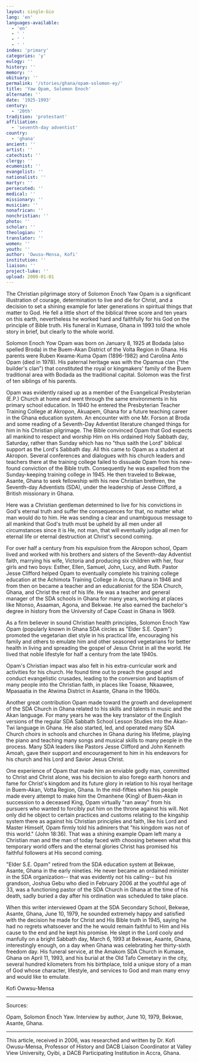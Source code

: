 ```yaml
---
layout: single-bio
lang: 'en'
languages-available:
  - 'en'
  - ' '
  - ' '
  - ' '
index: 'primary'
categories: 'y'
eulogy: ''
history: ''
memory: ''
obituary: ''
permalink: '/stories/ghana/opam-solomon-ey/'
title: 'Yaw Opam, Solomon Enoch'
alternate: ''
date: '1925-1993'
century:
  - '20th'
tradition: 'protestant'
affiliation:
  - 'seventh-day adventist'
country:
  - 'ghana'
ancient: ''
artist: ''
catechist: ''
clergy: ''
ecumenist: ''
evangelist: ''
nationalist: ''
martyr: ''
persecuted: ''
medical: ''
missionary: ''
musician: ''
nonafrican: ''
nonchristian: ''
photo: ''
scholar: ''
theologian: ''
translator: ''
women: ''
youth: ''
author: 'Owusu-Mensa, Kofi'
institution: ''
liaison: ''
project-luke: ''
upload: 2000-01-01
---
```



The Christian pilgrimage story of Solomon Enoch Yaw Opam is a significant illustration of courage, determination to live and die for Christ, and a decision to set a shining example for later generations in spiritual things that matter to God. He fell a little short of the biblical three score and ten years on this earth, nevertheless he worked hard and faithfully for his God on the principle of Bible truth. His funeral in Kumase, Ghana in 1993 told the whole story in brief, but clearly to the whole world.

Solomon Enoch Yow Opam was born on January 8, 1925 at Bodada (also spelled Broda) in the Buem-Akan District of the Volta Region in Ghana. His parents were Ruben Kwame-Kuma Opam (1896-1982) and Carolina Anto Opam (died in 1978). His paternal heritage was with the Opamua clan ("the builder's clan") that constituted the royal or kingmakers' family of the Buem traditional area with Bodada as the traditional capital. Solomon was the first of ten siblings of his parents.

Opam was evidently raised up as a member of the Evangelical Presbyterian (E.P.) Church at home and went through the same environments in his primary school education. In 1940 he entered the Presbyterian Teacher Training College at Akropon, Akuapem, Ghana for a future teaching career in the Ghana education system. An encounter with one Mr. Forson at Broda and some reading of a Seventh-Day Adventist literature changed things for him in his Christian pilgrimage. The Bible convinced Opam that God expects all mankind to respect and worship Him on His ordained Holy Sabbath day, Saturday, rather than Sunday which has no "thus saith the Lord" biblical support as the Lord's Sabbath day. All this came to Opam as a student at Akropon. Several conferences and dialogues with his church leaders and teachers there at the training college failed to dissuade Opam from his new-found conviction of the Bible truth. Consequently he was expelled from the Sunday-keeping training college in 1945. He then traveled to Bekwae, Asante, Ghana to seek fellowship with his new Christian brethren,  the Seventh-day Adventists (SDA), under the leadership of Jesse Clifford, a British missionary in Ghana.

Here was a Christian gentleman determined to live for his convictions in God's eternal truth and suffer the consequences for that, no matter what man would do to him. He was sending a clear and unambiguous message to all mankind that God's truth must be upheld by all men under all circumstances since it is He, not man, that will eventually judge all men for eternal life or eternal destruction at Christ's second coming.

For over half a century from his expulsion from the Akropon school, Opam lived and worked with his brothers and sisters of the Seventh-day Adventist faith, marrying his wife, Victoria and producing six children with her, four girls and two boys: Esther, Ellen, Samuel, John, Lucy, and Ruth. Pastor Jesse Clifford helped Opam to eventually complete his training college education at the Achimota Training College in Accra, Ghana in 1946 and from then on became a teacher and an educationist for the SDA Church, Ghana, and Christ the rest of his life. He was a teacher and general manager of the SDA schools in Ghana for many years, working at places like Ntonso, Asaaman, Agona, and Bekwae. He also earned the bachelor's degree in history from the University of Cape Coast
in Ghana in 1969.

As a firm believer in sound Christian health principles, Solomon Enoch Yaw Opam (popularly known in Ghana SDA circles as "Elder S.E. Opam") promoted the vegetarian diet style in his practical life, encouraging his family and others to emulate him and other seasoned vegetarians for better health in living and spreading the gospel of Jesus Christ in all the world. He lived that noble lifestyle for half a century from the late 1940s.

Opam's Christian impact was also felt in his extra-curricular work and activities for his church. He found time out to preach the gospel and conduct evangelistic crusades, leading to the conversion and baptism of many people into the Christian faith, in places like Toaase, Nkaawee, Mpasaatia in the Atwima District in Asante, Ghana in the 1960s.

Another great contribution Opam made toward the growth and development of the SDA Church in Ghana related to his skills and talents in music and the Akan language. For many years he was the key translator of the English versions of the regular SDA Sabbath School Lesson Studies into the Akan-Twi language in Ghana. He also started, led, and operated many SDA Church choirs in schools and churches in Ghana during his lifetime, playing the piano and teaching many songs and musical skills to many people in the process. Many SDA leaders like Pastors Jesse Clifford and John Kenneth Amoah, gave their support and encouragement to him in his endeavors for his church and his Lord and Savior Jesus Christ.

One experience of Opam that made him an enviable godly man, committed to Christ and Christ alone, was his decision to also forego earth honors and fame for Christ's kingdom and its future glory in relation to his royal heritage in Buem-Akan, Votta Region, Ghana. In the mid-fifties when his people made every attempt to make him the Omanhene (King) of Buem-Akan in succession to a deceased King, Opam virtually "ran away" from his pursuers who wanted to forcibly put him on the throne against his will. Not only did he object to certain practices and customs relating to the kingship system there as against his Christian principles and faith, like his Lord and Master Himself, Opam firmly told his admirers that "his kingdom was not of this world." (John 18:36). That was a shining example Opam left many a Christian man and the man of today faced with choosing between what this temporary world offers and the eternal glories Christ has promised his faithful followers at His second coming.

"Elder S.E. Opam" retired from the SDA education system at Bekwae, Asante, Ghana in the early nineties. He never became an ordained minister in the SDA organization-- that was evidently not his calling-- but his grandson, Joshua Gebu who died in February 2006 at the youthful age of 33, was a functioning pastor of the SDA Church in Ghana at the time of his death, sadly buried a day after his ordination was scheduled to take place.

When this writer interviewed Opam at the SDA Secondary School, Bekwae, Asante, Ghana, June 10, 1979, he sounded extremely happy and satisfied with the decision he made for Christ and His Bible truth in 1945, saying he had no regrets whatsoever and the he would remain faithful to Him and His cause to the end and he kept his promise. He slept in the Lord cooly and manfully on a bright Sabbath day, March 6, 1993 at Bekwae, Asante, Ghana, interestingly enough, on a day when Ghana was celebrating her thirty-sixth freedom day. His funeral service, at the Amakom SDA Church in Kumase, Ghana on April 11, 1993, and his burial at the Old Tafo Cemetary in the city, several hundred kilometers from his birthplace, told a unique story of a man of God whose character, lifestyle, and services to God and man many envy and would like to emulate.

Kofi Owwsu-Mensa

---

Sources:

Opam, Solomon Enoch Yaw. Interview by author, June 10, 1979, Bekwae, Asante, Ghana.

---

This article, received in 2006, was researched and written by Dr. Kofi Owusu-Mensa, Professor of History and DACB Liaison Coordinator at Valley View University, Oyibi, a DACB Participating Institution in Accra, Ghana.
